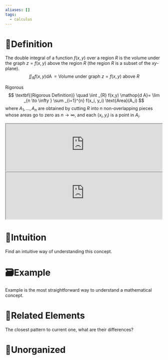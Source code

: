 ```yaml
---
aliases: []
tags:
  - calculus
---
```



# 📝Definition
The double integral of a function $f(x,y)$ over a region $R$ is the volume under the graph $z=f(x,y)$ above the region $R$ (the region $R$ is a subset of the $xy$-plane).
$$
\iint _{R} f(x,y) \mathop{d A}= \text{Volume under graph $z=f(x,y)$ above $R$}
$$

Rigorous 
$$
\textbf{(Rigorous Definition)} \quad \iint _{R} f(x,y) \mathop{d A}= \lim _{n \to \infty } \sum _{i=1}^{n} f(x_i, y_i) \text{Area}(A_i)
$$
where $A_1, \dots , A_n$ are obtained by cutting $R$ into $n$ non-overlapping pieces whose areas go to zero as $n\to\infty$, and each $(x_i,y_i)$ is a point in $A_i$.


<iframe width="500" src="https://raw.githubusercontent.com/XingxinHE/Hex/main/assets/threejs_u6_VolumeUnderSurface.html"></iframe>


<iframe width="500" src="https://raw.githubusercontent.com/XingxinHE/Hex/main/assets/threejs_u6_ParallelepipedUnderSurface.html"></iframe>



# 🧠Intuition
Find an intuitive way of understanding this concept.

# 🗃Example
Example is the most straightforward way to understand a mathematical concept.

# 🌱Related Elements
The closest pattern to current one, what are their differences?


# 🍂Unorganized